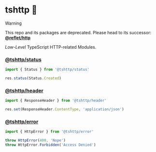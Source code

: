 # tshttp 🧱

> [!WARNING]  
> This repo and its packages are deprecated. Please head to its successor: **[@reflet/http](https://github.com/jeremyben/reflet/tree/master/http)**

_Low-Level_ TypeScript HTTP-related Modules.


### [@tshttp/status](./status)

```ts
import { Status } from '@tshttp/status'

res.status(Status.Created)
```

### [@tshttp/header](./header)

```ts
import { ResponseHeader } from '@tshttp/header'

res.set(ResponseHeader.ContentType, 'application/json')
```

### [@tshttp/error](./error)

```ts
import { HttpError } from '@tshttp/error'

throw HttpError(400, 'Nope')
throw HttpError.Forbidden('Access Denied')
```
